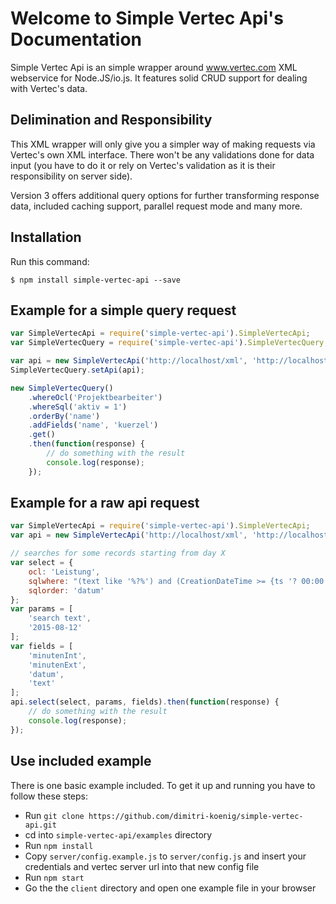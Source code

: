 # Welcome to Simple Vertec Api's Documentation

Simple Vertec Api is an simple wrapper around www.vertec.com XML webservice for Node.JS/io.js.
It features solid CRUD support for dealing with Vertec's data.


## Delimination and Responsibility

This XML wrapper will only give you a simpler way of making requests via Vertec's own XML interface. There won't be any validations done for data input (you have to do it or rely on Vertec's validation as it is their responsibility on server side).

Version 3 offers additional query options for further transforming response data, included caching support, parallel request mode and many more.


## Installation

Run this command:
```
$ npm install simple-vertec-api --save
```


## Example for a simple query request

```javascript
var SimpleVertecApi = require('simple-vertec-api').SimpleVertecApi;
var SimpleVertecQuery = require('simple-vertec-api').SimpleVertecQuery;

var api = new SimpleVertecApi('http://localhost/xml', 'http://localhost/auth/xml', 'my-username', 'my-password', true);
SimpleVertecQuery.setApi(api);

new SimpleVertecQuery()
    .whereOcl('Projektbearbeiter')
    .whereSql('aktiv = 1')
    .orderBy('name')
    .addFields('name', 'kuerzel')
    .get()
    .then(function(response) {
        // do something with the result
        console.log(response);
    });
```


## Example for a raw api request

```javascript
var SimpleVertecApi = require('simple-vertec-api').SimpleVertecApi;
var api = new SimpleVertecApi('http://localhost/xml', 'http://localhost/auth/xml', 'my-username', 'my-password', true);

// searches for some records starting from day X
var select = {
	ocl: 'Leistung',
	sqlwhere: "(text like '%?%') and (CreationDateTime >= {ts '? 00:00:00'})",
	sqlorder: 'datum'
};
var params = [
    'search text',
    '2015-08-12'
];
var fields = [
    'minutenInt',
    'minutenExt',
    'datum',
    'text'
];
api.select(select, params, fields).then(function(response) {
    // do something with the result
    console.log(response);
});
```

## Use included example

There is one basic example included. To get it up and running you have to follow these steps:

* Run `git clone https://github.com/dimitri-koenig/simple-vertec-api.git`
* cd into `simple-vertec-api/examples` directory
* Run `npm install`
* Copy `server/config.example.js` to `server/config.js` and insert your credentials and vertec server url into that new config file
* Run `npm start`
* Go the the `client` directory and open one example file in your browser

